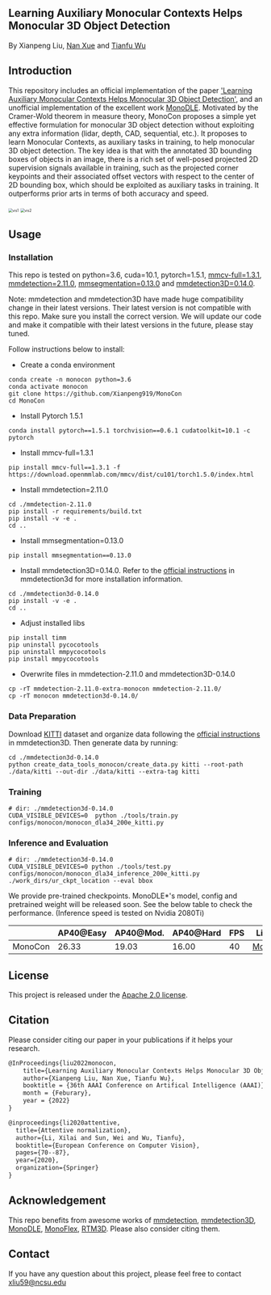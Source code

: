 ## Learning Auxiliary Monocular Contexts Helps Monocular 3D Object Detection

By Xianpeng Liu, [Nan Xue](https://xuenan.net/) and [Tianfu Wu](https://tfwu.github.io/)

## Introduction

This repository includes an official implementation of the paper ['Learning Auxiliary Monocular Contexts Helps Monocular 3D Object Detection'](https://arxiv.org/abs/2112.04628), 
and an unofficial implementation of the excellent work [MonoDLE](https://github.com/xinzhuma/monodle).
Motivated by the Cramer-Wold theorem in measure theory, MonoCon proposes a simple yet effective formulation for monocular 3D object detection without exploiting any extra information (lidar, depth, CAD, sequential, etc.). 
It proposes to learn Monocular Contexts, as auxiliary tasks in training, to help monocular 3D object detection. 
The key idea is that with the annotated 3D bounding boxes of objects in an image, there is a rich set of well-posed projected 2D supervision signals available in training, such as the projected corner keypoints and their associated offset vectors with respect to the center of 2D bounding box, which should be exploited as auxiliary tasks in training. 
It outperforms prior arts in terms of both accuracy and speed.

<img src="monocon/example/image.png" alt="vis1" style="zoom:50%;" />

<img src="monocon/example/lidar.png" alt="vis2" style="zoom:50%;" />



## Usage

### Installation

This repo is tested on python=3.6, cuda=10.1, pytorch=1.5.1, [mmcv-full=1.3.1](https://github.com/open-mmlab/mmcv), 
[mmdetection=2.11.0](https://github.com/open-mmlab/mmdetection), [mmsegmentation=0.13.0](https://github.com/open-mmlab/mmsegmentation) and 
[mmdetection3D=0.14.0](https://github.com/open-mmlab/mmdetection3d).

Note: mmdetection and mmdetection3D have made huge compatibility change in their latest versions. 
Their latest version is not compatible with this repo.
Make sure you install the correct version. 
We will update our code and make it compatible with their latest versions in the future, 
please stay tuned.

Follow instructions below to install:

- Create a conda environment

```
conda create -n monocon python=3.6
conda activate monocon
git clone https://github.com/Xianpeng919/MonoCon
cd MonoCon
```

- Install Pytorch 1.5.1

```
conda install pytorch==1.5.1 torchvision==0.6.1 cudatoolkit=10.1 -c pytorch
```

- Install mmcv-full=1.3.1

```
pip install mmcv-full==1.3.1 -f https://download.openmmlab.com/mmcv/dist/cu101/torch1.5.0/index.html
```

- Install mmdetection=2.11.0

```
cd ./mmdetection-2.11.0
pip install -r requirements/build.txt
pip install -v -e .
cd ..
```

- Install mmsegmentation=0.13.0

```
pip install mmsegmentation==0.13.0
```

- Install mmdetection3D=0.14.0. Refer to the [official instructions](https://mmdetection3d.readthedocs.io/en/latest/) 
 in mmdetection3d for more installation information.

```
cd ./mmdetection3d-0.14.0
pip install -v -e .
cd ..
```

- Adjust installed libs

```
pip install timm
pip uninstall pycocotools
pip uninstall mmpycocotools
pip install mmpycocotools
```

 
- Overwrite files in mmdetection-2.11.0 and mmdetection3D-0.14.0

```
cp -rT mmdetection-2.11.0-extra-monocon mmdetection-2.11.0/
cp -rT monocon mmdetection3d-0.14.0/
```


### Data Preparation

Download [KITTI](http://www.cvlibs.net/datasets/kitti/eval_object.php?obj_benchmark=3d) dataset and organize data 
 following the [official instructions](https://mmdetection3d.readthedocs.io/en/latest/)
  in mmdetection3D. Then generate data by running:
  
```
cd ./mmdetection3d-0.14.0
python create_data_tools_monocon/create_data.py kitti --root-path ./data/kitti --out-dir ./data/kitti --extra-tag kitti
```


### Training

```
# dir: ./mmdetection3d-0.14.0
CUDA_VISIBLE_DEVICES=0  python ./tools/train.py configs/monocon/monocon_dla34_200e_kitti.py
```


### Inference and Evaluation

```
# dir: ./mmdetection3d-0.14.0
CUDA_VISIBLE_DEVICES=0 python ./tools/test.py configs/monocon/monocon_dla34_inference_200e_kitti.py ./work_dirs/ur_ckpt_location --eval bbox
```

We provide pre-trained checkpoints. MonoDLE*'s model, config and pretrained weight will be released soon.
See the below table to check the performance. (Inference speed is tested on Nvidia 2080Ti)

|         | AP40@Easy | AP40@Mod. | AP40@Hard | FPS | Link      |
| ------- | --------- |-----------|-----------|-----|-----------|
| MonoCon | 26.33     | 19.03     | 16.00     | 40  | [Model](https://drive.google.com/file/d/1XOTGfehtT8Vnvhk2dvwEZAiW9gVlS1_M/view?usp=sharing) |


## License

This project is released under the [Apache 2.0 license](LICENSE).


## Citation

Please consider citing our paper in your publications if it helps your research.

```latex
@InProceedings{liu2022monocon,
    title={Learning Auxiliary Monocular Contexts Helps Monocular 3D Object Detection},
    author={Xianpeng Liu, Nan Xue, Tianfu Wu},
    booktitle = {36th AAAI Conference on Artifical Intelligence (AAAI)},
    month = {Feburary},
    year = {2022}
}

@inproceedings{li2020attentive,
  title={Attentive normalization},
  author={Li, Xilai and Sun, Wei and Wu, Tianfu},
  booktitle={European Conference on Computer Vision},
  pages={70--87},
  year={2020},
  organization={Springer}
}
```

## Acknowledgement

This repo benefits from awesome works of [mmdetection](https://github.com/open-mmlab/mmdetection), 
[mmdetection3D](https://github.com/open-mmlab/mmdetection3d), [MonoDLE](https://github.com/xinzhuma/monodle),
[MonoFlex](https://github.com/zhangyp15/MonoFlex),
[RTM3D](https://github.com/Banconxuan/RTM3D).  Please also consider citing them.

## Contact

If you have any question about this project, please feel free to contact [xliu59@ncsu.edu](xliu59@ncsu.edu)

